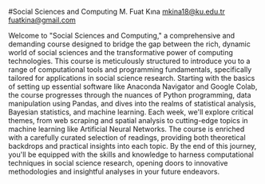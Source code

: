 #Social Sciences and Computing
M. Fuat Kına
mkina18@ku.edu.tr
fuatkina@gmail.com


Welcome to "Social Sciences and Computing," a comprehensive and demanding course designed to bridge the gap between the rich, dynamic world of social sciences and the transformative power of computing technologies. This course is meticulously structured to introduce you to a range of computational tools and programming fundamentals, specifically tailored for applications in social science research. Starting with the basics of setting up essential software like Anaconda Navigator and Google Colab, the course progresses through the nuances of Python programming, data manipulation using Pandas, and dives into the realms of statistical analysis, Bayesian statistics, and machine learning. Each week, we'll explore critical themes, from web scraping and spatial analysis to cutting-edge topics in machine learning like Artificial Neural Networks. The course is enriched with a carefully curated selection of readings, providing both theoretical backdrops and practical insights into each topic. By the end of this journey, you'll be equipped with the skills and knowledge to harness computational techniques in social science research, opening doors to innovative methodologies and insightful analyses in your future endeavors.
